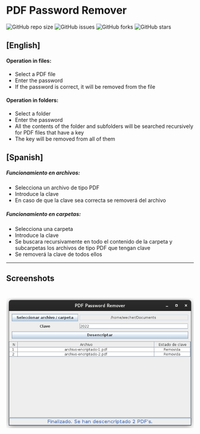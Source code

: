 # PDF Password Remover

![GitHub repo size](https://img.shields.io/github/repo-size/matichewer/PDF-Password-Remover?style=for-the-badge)
![GitHub issues](https://img.shields.io/github/issues/matichewer/PDF-Password-Remover?style=for-the-badge)
![GitHub forks](https://img.shields.io/github/forks/matichewer/PDF-Password-Remover?style=for-the-badge)
![GitHub stars](https://img.shields.io/github/stars/matichewer/PDF-Password-Remover?style=for-the-badge)



## [English]

#### Operation in files:
* Select a PDF file
* Enter the password
* If the password is correct, it will be removed from the file

#### Operation in folders:
* Select a folder
* Enter the password
* All the contents of the folder and subfolders will be searched recursively for PDF files that have a key
* The key will be removed from all of them


## [Spanish]
##### Funcionamiento en archivos:
* Selecciona un archivo de tipo PDF
* Introduce la clave
* En caso de que la clave sea correcta se removerá del archivo

##### Funcionamiento en carpetas:
* Selecciona una carpeta
* Introduce la clave
* Se buscara recursivamente en todo el contenido de la carpeta y subcarpetas los archivos de tipo PDF que tengan clave
* Se removerá la clave de todos ellos

---

## Screenshots

# <p align="left"><img src="assets/screenshot-1.png" height="350px"></img></p>
